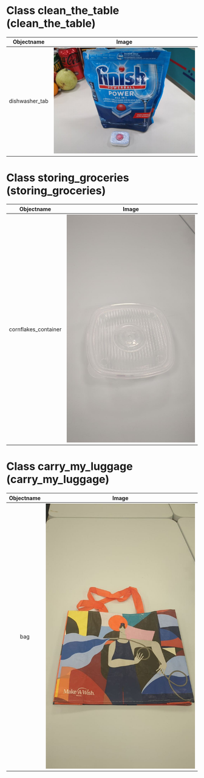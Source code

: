 # Class clean_the_table (clean_the_table)

| Objectname               |  Image                   |
:-------------------------:|:-------------------------:
| dishwasher_tab | ![](test_objects/clean_the_table/dishwasher_tab.jpg) |


# Class storing_groceries (storing_groceries)

| Objectname               |  Image                   |
:-------------------------:|:-------------------------:
| cornflakes_container | ![](test_objects/storing_groceries/cornflakes_container.jpg) |


# Class carry_my_luggage (carry_my_luggage)

| Objectname               |  Image                   |
:-------------------------:|:-------------------------:
| bag | ![](test_objects/carry_my_luggage/bag.jpg) |


